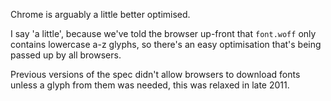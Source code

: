 Chrome is arguably a little better optimised.

I say 'a little', because we've told the browser up-front that `font.woff` only contains lowercase a-z glyphs, so there's an easy optimisation that's being passed up by all browsers.

Previous versions of the spec didn't allow browsers to download fonts unless a glyph from them was needed, this was relaxed in late 2011.